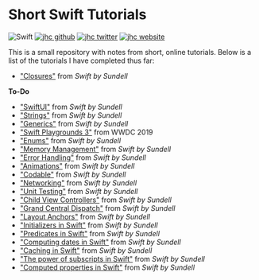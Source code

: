 # Short Swift Tutorials

![Swift](https://img.shields.io/badge/Swift-Tutorials-FA7343.svg?style=flat&logo=swift)
[![jhc github](https://img.shields.io/badge/GitHub-jhrcook-181717.svg?style=flat&logo=github)](https://github.com/jhrcook)
[![jhc twitter](https://img.shields.io/badge/Twitter-@JoshDoesA-00aced.svg?style=flat&logo=twitter)](https://twitter.com/JoshDoesa)
[![jhc website](https://img.shields.io/badge/Website-Joshua_Cook-5087B2.svg?style=flat&logo=telegram)](https://joshuacook.netlify.com)

This is a small repository with notes from short, online tutorials.
Below is a list of the tutorials I have completed thus far:

* ["Closures"](https://www.swiftbysundell.com/basics/closures/) from *Swift by Sundell*


**To-Do**

* ["SwiftUI"](https://www.swiftbysundell.com/basics/swiftui/) from *Swift by Sundell*
* ["Strings"](https://www.swiftbysundell.com/basics/strings/) from *Swift by Sundell*
* ["Generics"](https://www.swiftbysundell.com/basics/generics/) from *Swift by Sundell*
* ["Swift Playgrounds 3"](https://developer.apple.com/videos/play/wwdc2019/405/) from WWDC 2019
* ["Enums"](https://www.swiftbysundell.com/basics/enums/) from *Swift by Sundell*
* ["Memory Management"](https://www.swiftbysundell.com/basics/memory-management/) from *Swift by Sundell*
* ["Error Handling"](https://www.swiftbysundell.com/basics/error-handling/) from *Swift by Sundell*
* ["Animations"](https://www.swiftbysundell.com/basics/animations/) from *Swift by Sundell*
* ["Codable"](https://www.swiftbysundell.com/basics/codable/) from *Swift by Sundell*
* ["Networking"](https://www.swiftbysundell.com/basics/networking/) from *Swift by Sundell*
* ["Unit Testing"](https://www.swiftbysundell.com/basics/unit-testing/) from *Swift by Sundell*
* ["Child View Controllers"](https://www.swiftbysundell.com/basics/child-view-controllers/) from *Swift by Sundell*
* ["Grand Central Dispatch"](https://www.swiftbysundell.com/basics/grand-central-dispatch/) from *Swift by Sundell*
* ["Layout Anchors"](https://www.swiftbysundell.com/basics/layout-anchors/) from *Swift by Sundell*
* ["Initializers in Swift"](https://www.swiftbysundell.com/articles/initializers-in-swift/) from *Swift by Sundell*
* ["Predicates in Swift"](https://www.swiftbysundell.com/articles/predicates-in-swift/) from *Swift by Sundell*
* ["Computing dates in Swift"](https://www.swiftbysundell.com/articles/computing-dates-in-swift/) from *Swift by Sundell*
* ["Caching in Swift"](https://www.swiftbysundell.com/articles/caching-in-swift/) from *Swift by Sundell*
* ["The power of subscripts in Swift"](https://www.swiftbysundell.com/articles/the-power-of-subscripts-in-swift/) from *Swift by Sundell*
* ["Computed properties in Swift"](https://www.swiftbysundell.com/articles/computed-properties-in-swift/) from *Swift by Sundell*


